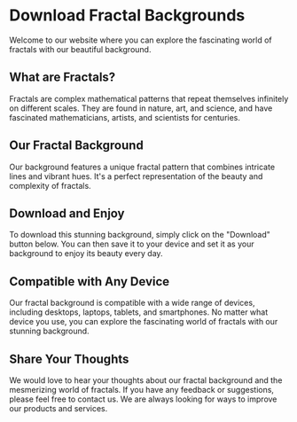 <!--font:Poppins-->

# Download Fractal Backgrounds

Welcome to our website where you can explore the fascinating world of fractals with our beautiful background. 

## What are Fractals?

Fractals are complex mathematical patterns that repeat themselves infinitely on different scales. They are found in nature, art, and science, and have fascinated mathematicians, artists, and scientists for centuries.

## Our Fractal Background

Our background features a unique fractal pattern that combines intricate lines and vibrant hues. It's a perfect representation of the beauty and complexity of fractals. 

## Download and Enjoy

To download this stunning background, simply click on the "Download" button below. You can then save it to your device and set it as your background to enjoy its beauty every day.

## Compatible with Any Device

Our fractal background is compatible with a wide range of devices, including desktops, laptops, tablets, and smartphones. No matter what device you use, you can explore the fascinating world of fractals with our stunning background.

## Share Your Thoughts

We would love to hear your thoughts about our fractal background and the mesmerizing world of fractals. If you have any feedback or suggestions, please feel free to contact us. We are always looking for ways to improve our products and services.

<!--

Write me markdown content of website with wallpaper:

"A wallpaper featuring a colorful fractal pattern, with intricate lines and bold colors."

The header of the page should not be copy of the text but rather a real content of the website which is using this wallpaper.


---


# Fractalicious Wallpaper

Welcome to our website featuring a mesmerizing wallpaper with a colorful fractal pattern! This intricate design is sure to add a pop of bold colors to your device screen.

## About the Wallpaper

Our wallpaper features a unique fractal pattern that combines intricate lines and vibrant hues. Each time you look at it, you'll notice new details and color combinations that will keep you captivated.

## How to Download

To download this stunning wallpaper, simply click on the "Download" button below. You can then save it to your device and set it as your wallpaper to enjoy its beauty every day.

## Compatibility

Our wallpaper is compatible with a wide range of devices, including desktops, laptops, tablets, and smartphones. No matter what device you use, you can enjoy the stunning beauty of this fractal wallpaper.

## Share Your Thoughts

We would love to hear your thoughts about our wallpaper. If you have any feedback or suggestions, please feel free to contact us. We are always looking for ways to improve our products and services.


---


Heading should not include word "wallpaper". The website should not be about the wallpaper itself, wallpaper is just a related background, rewrite whole content.


---


# Discover the Beauty of Fractals

Welcome to our website where you can explore the mesmerizing world of fractals through our stunning background featuring a colorful fractal pattern. 

## What are Fractals?

Fractals are complex mathematical patterns that repeat themselves infinitely on different scales. They are found in nature, art, and science, and have fascinated mathematicians, artists, and scientists for centuries.

## Our Fractal Background

Our background features a unique fractal pattern that combines intricate lines and vibrant hues. It's a perfect representation of the beauty and complexity of fractals. 

## Download and Enjoy

To download this beautiful background, simply click on the "Download" button below. You can then save it to your device and set it as your background to enjoy its beauty every day.

## Compatible with Any Device

Our fractal background is compatible with a wide range of devices, including desktops, laptops, tablets, and smartphones. No matter what device you use, you can enjoy the stunning beauty of this fractal background.

## Share Your Thoughts

We would love to hear your thoughts about our fractal background and the fascinating world of fractals. If you have any feedback or suggestions, please feel free to contact us. We are always looking for ways to improve our products and services.


---


Heading is too long, rewrite whole content.


---


# Explore the World of Fractals with Our Stunning Background

Welcome to our website where you can discover the mesmerizing world of fractals through our beautiful background. 

## What are Fractals?

Fractals are complex mathematical patterns that repeat themselves infinitely on different scales. They are found in nature, art, and science, and have fascinated mathematicians, artists, and scientists for centuries.

## Our Fractal Background

Our background features a unique fractal pattern that combines intricate lines and vibrant hues. It's a perfect representation of the beauty and complexity of fractals. 

## Download and Enjoy

To download this stunning background, simply click on the "Download" button below. You can then save it to your device and set it as your background to enjoy its beauty every day.

## Compatible with Any Device

Our fractal background is compatible with a wide range of devices, including desktops, laptops, tablets, and smartphones. No matter what device you use, you can explore the fascinating world of fractals with our stunning background.

## Share Your Thoughts

We would love to hear your thoughts about our fractal background and the mesmerizing world of fractals. If you have any feedback or suggestions, please feel free to contact us. We are always looking for ways to improve our products and services.


---


Heading is too long, rewrite whole content.


---


# Discover Fractals: Download Our Stunning Background

Welcome to our website where you can explore the fascinating world of fractals with our beautiful background. 

## What are Fractals?

Fractals are complex mathematical patterns that repeat themselves infinitely on different scales. They are found in nature, art, and science, and have fascinated mathematicians, artists, and scientists for centuries.

## Our Fractal Background

Our background features a unique fractal pattern that combines intricate lines and vibrant hues. It's a perfect representation of the beauty and complexity of fractals. 

## Download and Enjoy

To download this stunning background, simply click on the "Download" button below. You can then save it to your device and set it as your background to enjoy its beauty every day.

## Compatible with Any Device

Our fractal background is compatible with a wide range of devices, including desktops, laptops, tablets, and smartphones. No matter what device you use, you can explore the fascinating world of fractals with our stunning background.

## Share Your Thoughts

We would love to hear your thoughts about our fractal background and the mesmerizing world of fractals. If you have any feedback or suggestions, please feel free to contact us. We are always looking for ways to improve our products and services.


---


Write me a Google font which is best fitting for the website.

Pick from the list:
- Raleway
- Great Vibes
- Playfair Display
- Lobster
- Orbitron
- Inter
- Barlow Condensed
- Open Sans
- Dancing Script
- Futura
- Alegreya
- Poppins
- IBM Plex Sans
- Montserrat
- Roboto
- Exo 2
- Lato


Write just the font name nothing else.


---


Poppins

-->
